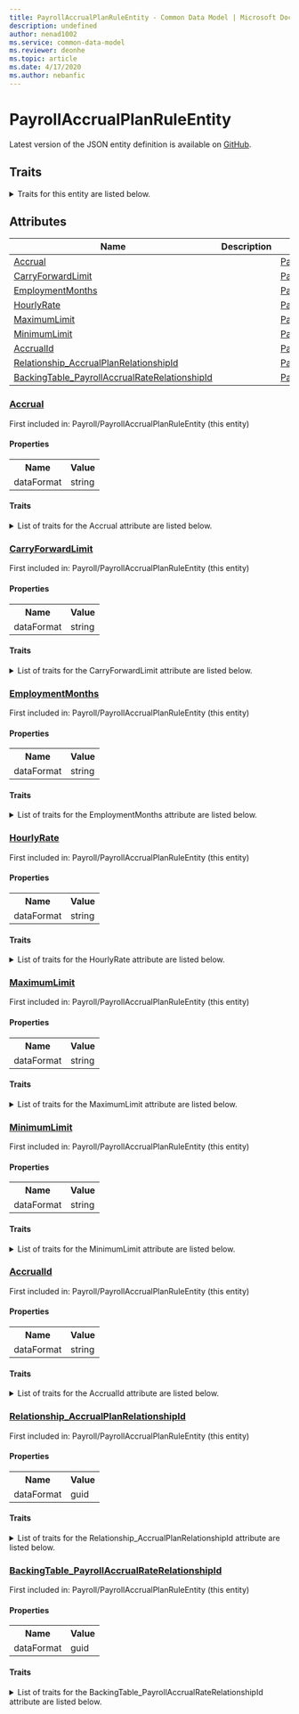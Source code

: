 ```yaml
---
title: PayrollAccrualPlanRuleEntity - Common Data Model | Microsoft Docs
description: undefined
author: nenad1002
ms.service: common-data-model
ms.reviewer: deonhe
ms.topic: article
ms.date: 4/17/2020
ms.author: nebanfic
---
```


# PayrollAccrualPlanRuleEntity

  
 Latest version of the JSON entity definition is available on <a href="https://github.com/Microsoft/CDM/tree/master/schemaDocuments/core/erp/Entities/HumanResources/Payroll/PayrollAccrualPlanRuleEntity.cdm.json" target="_blank">GitHub</a>.  

## Traits

<details>
<summary>Traits for this entity are listed below.  
</summary>

**is.CDM.entityVersion**  
  <table><tr><th>Parameter</th><th>Value</th><th>Data type</th><th>Explanation</th></tr><tr><td>versionNumber</td><td>"1.0.0"</td><td>string</td><td>semantic version number of the entity</td></tr></table>

**is.application.releaseVersion**  
  <table><tr><th>Parameter</th><th>Value</th><th>Data type</th><th>Explanation</th></tr><tr><td>releaseVersion</td><td>"10.0.13.0"</td><td>string</td><td>semantic version number of the application introducing this entity</td></tr></table>

</details>

## Attributes

|Name|Description|First Included in Instance|
|---|---|---|
|[Accrual](#Accrual)||<a href="PayrollAccrualPlanRuleEntity.md" target="_blank">Payroll/PayrollAccrualPlanRuleEntity</a>|
|[CarryForwardLimit](#CarryForwardLimit)||<a href="PayrollAccrualPlanRuleEntity.md" target="_blank">Payroll/PayrollAccrualPlanRuleEntity</a>|
|[EmploymentMonths](#EmploymentMonths)||<a href="PayrollAccrualPlanRuleEntity.md" target="_blank">Payroll/PayrollAccrualPlanRuleEntity</a>|
|[HourlyRate](#HourlyRate)||<a href="PayrollAccrualPlanRuleEntity.md" target="_blank">Payroll/PayrollAccrualPlanRuleEntity</a>|
|[MaximumLimit](#MaximumLimit)||<a href="PayrollAccrualPlanRuleEntity.md" target="_blank">Payroll/PayrollAccrualPlanRuleEntity</a>|
|[MinimumLimit](#MinimumLimit)||<a href="PayrollAccrualPlanRuleEntity.md" target="_blank">Payroll/PayrollAccrualPlanRuleEntity</a>|
|[AccrualId](#AccrualId)||<a href="PayrollAccrualPlanRuleEntity.md" target="_blank">Payroll/PayrollAccrualPlanRuleEntity</a>|
|[Relationship_AccrualPlanRelationshipId](#Relationship_AccrualPlanRelationshipId)||<a href="PayrollAccrualPlanRuleEntity.md" target="_blank">Payroll/PayrollAccrualPlanRuleEntity</a>|
|[BackingTable_PayrollAccrualRateRelationshipId](#BackingTable_PayrollAccrualRateRelationshipId)||<a href="PayrollAccrualPlanRuleEntity.md" target="_blank">Payroll/PayrollAccrualPlanRuleEntity</a>|

### <a href=#Accrual name="Accrual">Accrual</a>

First included in: Payroll/PayrollAccrualPlanRuleEntity (this entity)  

#### Properties

<table><tr><th>Name</th><th>Value</th></tr><tr><td>dataFormat</td><td>string</td></tr></table>

#### Traits

<details>
<summary>List of traits for the Accrual attribute are listed below.</summary>

**is.dataFormat.character**  
**is.dataFormat.big**  
**is.dataFormat.array**  
**is.dataFormat.character**  
**is.dataFormat.array**  
</details>

### <a href=#CarryForwardLimit name="CarryForwardLimit">CarryForwardLimit</a>

First included in: Payroll/PayrollAccrualPlanRuleEntity (this entity)  

#### Properties

<table><tr><th>Name</th><th>Value</th></tr><tr><td>dataFormat</td><td>string</td></tr></table>

#### Traits

<details>
<summary>List of traits for the CarryForwardLimit attribute are listed below.</summary>

**is.dataFormat.character**  
**is.dataFormat.big**  
**is.dataFormat.array**  
**is.dataFormat.character**  
**is.dataFormat.array**  
</details>

### <a href=#EmploymentMonths name="EmploymentMonths">EmploymentMonths</a>

First included in: Payroll/PayrollAccrualPlanRuleEntity (this entity)  

#### Properties

<table><tr><th>Name</th><th>Value</th></tr><tr><td>dataFormat</td><td>string</td></tr></table>

#### Traits

<details>
<summary>List of traits for the EmploymentMonths attribute are listed below.</summary>

**is.dataFormat.character**  
**is.dataFormat.big**  
**is.dataFormat.array**  
**is.dataFormat.character**  
**is.dataFormat.array**  
</details>

### <a href=#HourlyRate name="HourlyRate">HourlyRate</a>

First included in: Payroll/PayrollAccrualPlanRuleEntity (this entity)  

#### Properties

<table><tr><th>Name</th><th>Value</th></tr><tr><td>dataFormat</td><td>string</td></tr></table>

#### Traits

<details>
<summary>List of traits for the HourlyRate attribute are listed below.</summary>

**is.dataFormat.character**  
**is.dataFormat.big**  
**is.dataFormat.array**  
**is.dataFormat.character**  
**is.dataFormat.array**  
</details>

### <a href=#MaximumLimit name="MaximumLimit">MaximumLimit</a>

First included in: Payroll/PayrollAccrualPlanRuleEntity (this entity)  

#### Properties

<table><tr><th>Name</th><th>Value</th></tr><tr><td>dataFormat</td><td>string</td></tr></table>

#### Traits

<details>
<summary>List of traits for the MaximumLimit attribute are listed below.</summary>

**is.dataFormat.character**  
**is.dataFormat.big**  
**is.dataFormat.array**  
**is.dataFormat.character**  
**is.dataFormat.array**  
</details>

### <a href=#MinimumLimit name="MinimumLimit">MinimumLimit</a>

First included in: Payroll/PayrollAccrualPlanRuleEntity (this entity)  

#### Properties

<table><tr><th>Name</th><th>Value</th></tr><tr><td>dataFormat</td><td>string</td></tr></table>

#### Traits

<details>
<summary>List of traits for the MinimumLimit attribute are listed below.</summary>

**is.dataFormat.character**  
**is.dataFormat.big**  
**is.dataFormat.array**  
**is.dataFormat.character**  
**is.dataFormat.array**  
</details>

### <a href=#AccrualId name="AccrualId">AccrualId</a>

First included in: Payroll/PayrollAccrualPlanRuleEntity (this entity)  

#### Properties

<table><tr><th>Name</th><th>Value</th></tr><tr><td>dataFormat</td><td>string</td></tr></table>

#### Traits

<details>
<summary>List of traits for the AccrualId attribute are listed below.</summary>

**is.dataFormat.character**  
**is.dataFormat.big**  
**is.dataFormat.array**  
**is.dataFormat.character**  
**is.dataFormat.array**  
</details>

### <a href=#Relationship_AccrualPlanRelationshipId name="Relationship_AccrualPlanRelationshipId">Relationship_AccrualPlanRelationshipId</a>

First included in: Payroll/PayrollAccrualPlanRuleEntity (this entity)  

#### Properties

<table><tr><th>Name</th><th>Value</th></tr><tr><td>dataFormat</td><td>guid</td></tr></table>

#### Traits

<details>
<summary>List of traits for the Relationship_AccrualPlanRelationshipId attribute are listed below.</summary>

**is.dataFormat.character**  
**is.dataFormat.big**  
**is.dataFormat.array**  
**is.dataFormat.guid**  
**means.identity.entityId**  
**is.linkedEntity.identifier**  
Marks the attribute(s) that hold foreign key references to a linked (used as an attribute) entity. This attribute is added to the resolved entity to enumerate the referenced entities.  <table><tr><th>Parameter</th><th>Value</th><th>Data type</th><th>Explanation</th></tr><tr><td>entityReferences</td><td>empty table</td><td>entity</td><td>a reference to the constant entity holding the list of entity references</td></tr></table>

**is.dataFormat.guid**  
**is.dataFormat.character**  
**is.dataFormat.array**  
</details>

### <a href=#BackingTable_PayrollAccrualRateRelationshipId name="BackingTable_PayrollAccrualRateRelationshipId">BackingTable_PayrollAccrualRateRelationshipId</a>

First included in: Payroll/PayrollAccrualPlanRuleEntity (this entity)  

#### Properties

<table><tr><th>Name</th><th>Value</th></tr><tr><td>dataFormat</td><td>guid</td></tr></table>

#### Traits

<details>
<summary>List of traits for the BackingTable_PayrollAccrualRateRelationshipId attribute are listed below.</summary>

**is.dataFormat.character**  
**is.dataFormat.big**  
**is.dataFormat.array**  
**is.dataFormat.guid**  
**means.identity.entityId**  
**is.linkedEntity.identifier**  
Marks the attribute(s) that hold foreign key references to a linked (used as an attribute) entity. This attribute is added to the resolved entity to enumerate the referenced entities.  <table><tr><th>Parameter</th><th>Value</th><th>Data type</th><th>Explanation</th></tr><tr><td>entityReferences</td><td><table><tr><th>entityReference</th><th>attributeReference</th></tr><tr><td><a href="../../../Tables/HumanResources/Payroll/Reference/PayrollAccrualRate.md" target="_blank">/core/erp/Tables/HumanResources/Payroll/Reference/PayrollAccrualRate.cdm.json/PayrollAccrualRate</a></td><td><a href="../../../Tables/HumanResources/Payroll/Reference/PayrollAccrualRate.md#RecId" target="_blank">RecId</a></td></tr></table></td><td>entity</td><td>a reference to the constant entity holding the list of entity references</td></tr></table>

**is.dataFormat.guid**  
**is.dataFormat.character**  
**is.dataFormat.array**  
</details>
